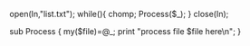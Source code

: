open(In,"list.txt");
while(<In>){
	chomp;
	Process($_);
}
close(In);

sub Process
{
	my($file)=@_;
	print "process file $file here\n";
} 

